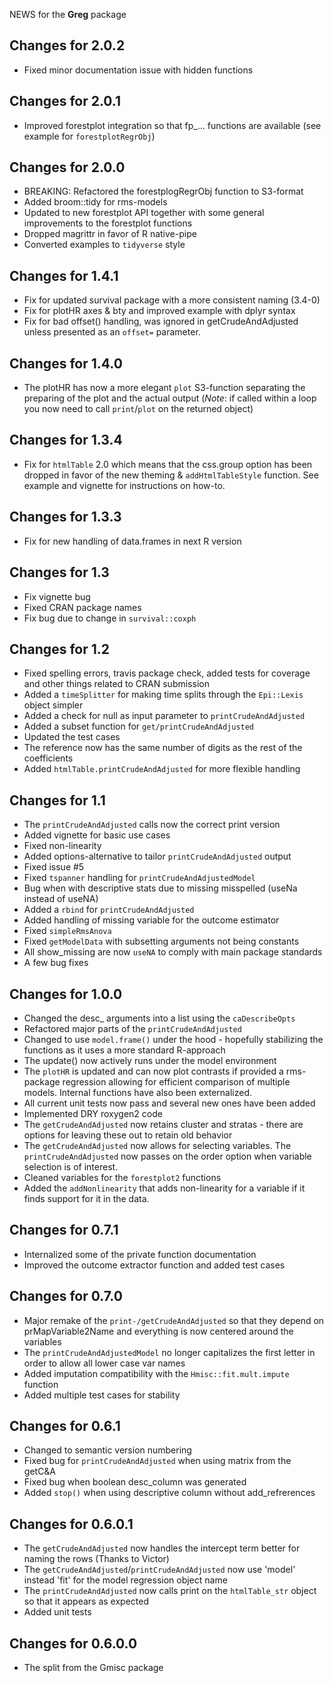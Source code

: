 NEWS for the **Greg** package

Changes for 2.0.2
-----------------
* Fixed minor documentation issue with hidden functions

Changes for 2.0.1
-----------------
* Improved forestplot integration so that fp_... functions are available (see example for `forestplotRegrObj`)

Changes for 2.0.0
-----------------
* BREAKING: Refactored the forestplogRegrObj function to S3-format
* Added broom::tidy for rms-models
* Updated to new forestplot API together with some general improvements to the forestplot functions
* Dropped magrittr in favor of R native-pipe
* Converted examples to `tidyverse` style

Changes for 1.4.1
-----------------
* Fix for updated survival package with a more consistent naming (3.4-0)
* Fix for plotHR axes & bty and improved example with dplyr syntax
* Fix for bad offset() handling, was ignored in getCrudeAndAdjusted unless presented as an `offset=` parameter.

Changes for 1.4.0
-----------------
* The plotHR has now a more elegant `plot` S3-function separating the preparing of the plot and the actual output (*Note*: if called within a loop you now need to call `print`/`plot` on the returned object)

Changes for 1.3.4
-----------------
* Fix for `htmlTable` 2.0 which means that the css.group option has been dropped in favor of the new theming & `addHtmlTableStyle` function. See example and vignette for instructions on how-to.

Changes for 1.3.3
-----------------
* Fix for new handling of data.frames in next R version

Changes for 1.3
-----------------
* Fix vignette bug
* Fixed CRAN package names
* Fix bug due to change in `survival::coxph`

Changes for 1.2
-----------------
* Fixed spelling errors, travis package check, added tests for coverage and other things related to CRAN submission
* Added a `timeSplitter` for making time splits through the `Epi::Lexis` object simpler
* Added a check for null as input parameter to `printCrudeAndAdjusted`
* Added a subset function for `get/printCrudeAndAdjusted`
* Updated the test cases
* The reference now has the same number of digits as the rest of the coefficients
* Added `htmlTable.printCrudeAndAdjusted` for more flexible handling

Changes for 1.1
-----------------
* The `printCrudeAndAdjusted` calls now the correct print version
* Added vignette for basic use cases
* Fixed non-linearity
* Added options-alternative to tailor `printCrudeAndAdjusted` output
* Fixed issue #5
* Fixed `tspanner` handling for `printCrudeAndAdjustedModel`
* Bug when with descriptive stats due to missing misspelled (useNa instead of useNA)
* Added a `rbind` for `printCrudeAndAdjusted`
* Added handling of missing variable for the outcome estimator
* Fixed `simpleRmsAnova`
* Fixed `getModelData` with subsetting arguments not being constants
* All show_missing are now `useNA` to comply with main package standards
* A few bug fixes

Changes for 1.0.0
-----------------
* Changed the desc_ arguments into a list using the `caDescribeOpts`
* Refactored major parts of the `printCrudeAndAdjusted`
* Changed to use `model.frame()` under the hood - hopefully stabilizing the functions
  as it uses a more standard R-approach
* The update() now actively runs under the model environment
* The `plotHR` is updated and can now plot contrasts if provided a rms-package regression
  allowing for efficient comparison of multiple models. Internal functions have also
  been externalized.
* All current unit tests now pass and several new ones have been added
* Implemented DRY roxygen2 code
* The `getCrudeAndAdjusted` now retains cluster and stratas - there are options for
  leaving these out to retain old behavior
* The `getCrudeAndAdjusted` now allows for selecting variables. The `printCrudeAndAdjusted`
  now passes on the order option when variable selection is of interest.
* Cleaned variables for the `forestplot2` functions
* Added the `addNonlinearity` that adds non-linearity for a variable if it finds
  support for it in the data.

Changes for 0.7.1
-----------------
* Internalized some of the private function documentation
* Improved the outcome extractor function and added test cases

Changes for 0.7.0
-----------------
* Major remake of the `print-/getCrudeAndAdjusted` so that they depend on prMapVariable2Name
  and everything is now centered around the variables 
* The `printCrudeAndAdjustedModel` no longer capitalizes the first letter in order 
  to allow all lower case var names
* Added imputation compatibility with the `Hmisc::fit.mult.impute` function
* Added multiple test cases for stability

Changes for 0.6.1
-----------------
* Changed to semantic version numbering
* Fixed bug for `printCrudeAndAdjusted` when using matrix from the getC&A
* Fixed bug when boolean desc_column was generated
* Added `stop()` when using descriptive column without add_refrerences

Changes for 0.6.0.1
-------------------
* The `getCrudeAndAdjusted` now handles the intercept term better for naming the 
  rows (Thanks to Victor)
* The `getCrudeAndAdjusted`/`printCrudeAndAdjusted` now use 'model' instead 'fit' for 
  the model regression object name
* The `printCrudeAndAdjusted` now calls print on the `htmlTable_str` object so that it 
  appears as expected
* Added unit tests

Changes for 0.6.0.0
-------------------
* The split from the Gmisc package
